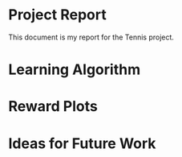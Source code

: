 # Project Report
This document is my report for the Tennis project.

# Learning Algorithm

# Reward Plots

# Ideas for Future Work
